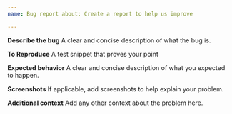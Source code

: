 ```yaml
---
name: Bug report about: Create a report to help us improve

---
```


**Describe the bug**
A clear and concise description of what the bug is.

**To Reproduce**
A test snippet that proves your point

**Expected behavior**
A clear and concise description of what you expected to happen.

**Screenshots**
If applicable, add screenshots to help explain your problem.

**Additional context**
Add any other context about the problem here.
